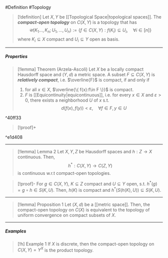 #Definition #Topology 

> [!definition]
> Let $X,Y$ be [[Topological Space|topological spaces]]. The ***compact-open topology*** on $C(X,Y)$ is a topology that has $$\mathcal{U}(K_{1}\dots,K_{n};U_{1},\dots,U_{n}):=\{ f\in C(X,Y):f(K_{i})\subseteq U_{i},\quad \forall i\in [n] \}$$where $K_{i}\subseteq X$ compact and $U_{i}\subseteq Y$ open as basis.
---
##### Properties
> [!lemma] Theorem (Arzela-Ascoli)
> Let $X$ be a locally compact Hausdorff space and $(Y,d)$ a metric space. A subset $F\subseteq C(X,Y)$ is ***relatively compact***, i.e. $\overline{F}$ is compact, if and only if
> 1. for all $x\in X$, $\overline{\{ f(x):f\in F \}}$ is compact.
> 2. $F$ is [[Equicontinuity|equicontinuous]], i.e. for every $x\in X$ and $\varepsilon>0$, there exists a neighborhood $U$ of $x$ s.t. $$d(f(x),f(y))<\varepsilon,\quad \forall f\in F,y\in U$$

^40ff33

> [!proof]+
> 

^e1d408

---
> [!lemma] Lemma 2
> Let $X,Y,Z$ be Hausdorff spaces and $h:Z \to X$ continuous. Then, $$h^{*}:C(X,Y)\to C(Z,Y)$$is continuous w.r.t compact-open topologies.

> [!proof]-
> For $g\in C(X,Y)$, $K\subseteq Z$ compact and $U\subseteq Y$ open, s.t. $h^{*}(g)=g \circ h\in S(K,U)$. Then, $h(K)$ is compact and $h^{*}(S(h(K),U))\subseteq S(K,U)$.
---
> [!lemma] Proposition 1
> Let $(X,d)$ be a [[metric space]]. Then, the compact-open topology on $C(X)$ is equivalent to the topology of uniform convergence on compact subsets of $X$. 
---
##### Examples
> [!h] Example 1
> If $X$ is discrete, then the compact-open topology on $C(X,Y)=Y^X$ is the product topology. 